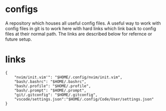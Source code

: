# configs

A repository which houses all useful config files. A useful way to work with config files in git is to work here with hard links which link back to config files at their normal path. The links are described below for refernce or future setup.

# links

```JS
{
    "nvim/init.vim'": "$HOME/.config/nvim/init.vim",
    "bash/.bashrc": "$HOME/.bashrc",
    "bash/.profile": "$HOME/.profile",
    "bash/.prompt": "$HOME/.prompt",
    "git/.gitconfig": "$HOME/.gitconfig",
    "vscode/settings.json":"$HOME/.config/Code/User/settings.json"
}
```